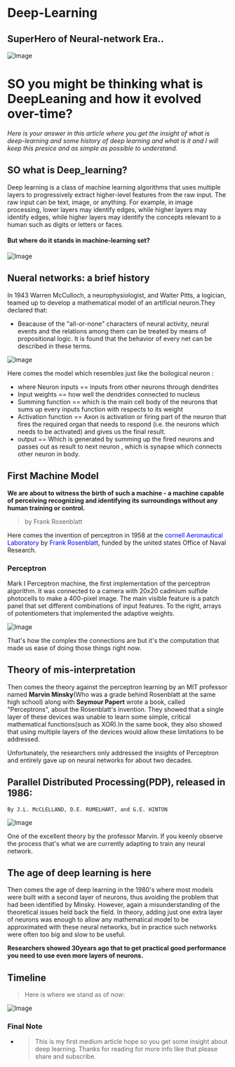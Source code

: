 # Deep-Learning
<h2>SuperHero of Neural-network Era..</h2>

![Image](https://encrypted-tbn0.gstatic.com/images?q=tbn:ANd9GcS2eb9z5PvCrgYe9ZS7sKMk6JGBA3cRqtW62Q&usqp=CAU)

# SO you might be thinking what is **DeepLeaning** and how it evolved over-time?

_Here is your answer in this article where you get the insight of what is deep-learning and some history of deep learning and what is it and I will keep this presice and as simple as possible to understand._

## SO what is Deep_learning?
Deep learning is a class of machine learning algorithms
that uses multiple layers to progressively extract higher-level
features from the raw input. The raw input can be text, image, or anything.
For example, in image processing, lower layers may identify edges, while higher layers
may identify edges, while higher layers may identify the concepts 
relevant to a human such as digits or letters or faces.

#### But where do it stands in machine-learning set?

![Image](https://qph.fs.quoracdn.net/main-qimg-a5a62840b9eff7e010c49a6f3fec13e5)


## Nueral networks: a brief history

In 1943 Warren McCulloch, a neurophysiologist, and Walter Pitts, a logician, teamed up to develop a mathematical model of an artificial neuron.They declared that:

- Beacause of the "all-or-none" characters of neural activity, neural events and the relations among them can be treated by means of propositional logic. It is found that the behavior of every net can be described in these terms. 


![Image](https://www.ee.co.za/wp-content/uploads/2019/07/Application-of-machine-learning-algorithms-in-boiler-plant-root-cause-analysis-Fig-1.jpg)


Here comes the model which resembles just like the boilogical neuron :

- where Neuron inputs == inputs from other neurons through dendrites
- Input weights == how well the dendrides connected to nucleus 
- Summing function == which is the main cell body of the neurons that sums up every inputs function with respects to its weight 
- Activation function == Axon is activation or firing part of the neuron that fires the required organ that needs to respond (i.e. the neurons which needs to be activated) and gives us the final result.
- output == Which is generated by summing up the fired neurons and passes out as result to next neuron , which is synapse which connects other neuron in body.

## First Machine Model

**We are about to witness the birth of such a machine - a machine capable of perceiving recognizing and identifying its surroundings without any human training or control.**
> by Frank Rosenblatt 

Here comes the invention of perceptron in 1958 at the <span style="color:blue">cornell Aeronautical Laboratory</span> by <span style="color:blue">Frank Rosenblatt</span>, funded by the united states Office of Naval Research.

### Perceptron

Mark I Perceptron machine, the first implementation of the perceptron algorithm. It was connected to a camera with 20x20 cadmium sulfide photocells to make a 400-pixel image. The main visible feature is a patch panel that set different combinations of input features. To the right, arrays of potentiometers that implemented the adaptive weights.

![Image](https://upload.wikimedia.org/wikipedia/en/thumb/5/52/Mark_I_perceptron.jpeg/220px-Mark_I_perceptron.jpeg)

That's how the complex the connections are but it's the computation that made us ease of doing those things right now.

## Theory of mis-interpretation 

Then comes the theory against the perceptron learning by an MIT professor named __Marvin Minsky__(Who was a grade behind Rosenblatt at the same high school) along with __Seymour Papert__ wrote a book, called "Perceptrons", about the Rosenblatt's invention. They showed that a single layer of these devices was unable to learn some simple, critical mathematical functions(such as XOR).In the same book, they also showed that using multiple layers of the devices would allow these limitations to be addressed.

Unfortunately, the researchers only addressed the insights of Perceptron and entirely gave up on neural networks for about two decades.

## Parallel Distributed Processing(PDP), released in 1986:

`By J.L. McCLELLAND, D.E. RUMELHART, and G.E. HINTON`

![Image](/home/venkatesh/Downloads/pdp.png)

One of the excellent theory by the professor Marvin. If you keenly observe the process that's what we are currently adapting to train any neural network.

## The age of deep learning is here 

Then comes the age of deep learning in the 1980's where most models were built with a second layer of neurons, thus avoiding the problem
that had been identified by Minsky. However, again a misunderstanding of the 
theoretical issues held back the field. In theory, adding just one extra layer of neurons
was enough to allow any mathematical model to be approximated
with these neural networks, but in practice such networks
were often too big and slow to be useful.

**Researchers showed 30years ago that to get practical good
performance you need to use even more layers of neurons.**

## Timeline 

> Here is where we stand as of now: 

![Image](https://maelfabien.github.io/assets/images/ros_1.jpg)

### Final Note 
- > This is my first medium article hope so you get some
  > insight about deep learning. Thanks for reading for 
  > more info like that please share and subscribe.